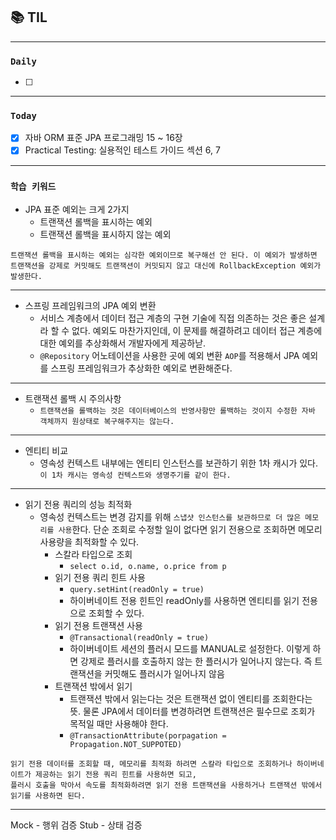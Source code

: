 
## 📚 TIL

---

### `Daily`
- [ ] 

---
### `Today`
- [X] 자바 ORM 표준 JPA 프로그래밍 15 ~ 16장
- [X] Practical Testing: 실용적인 테스트 가이드 섹션 6, 7

---
### `학습 키워드`

- JPA 표준 예외는 크게 2가지
  - 트랜잭션 롤백을 표시하는 예외
  - 트랜잭션 롤백을 표시하지 않는 예외

`트랜잭션 롤백을 표시하는 예외는 심각한 예외이므로 복구해선 안 된다. 이 예외가 발생하면 트랜잭션을 강제로 커밋해도 트랜잭션이 커밋되지 않고 대신에 RollbackException 예외가 발생한다.`

---

- 스프링 프레임워크의 JPA 예외 변환
  - 서비스 계층에서 데이터 접근 계층의 구현 기술에 직접 의존하는 것은 좋은 설계라 할 수 없다. 예외도 마찬가지인데, 이 문제를 해결하려고 데이터 접근 계층에 대한 예외를 추상화해서 개발자에게 제공하낟.
  - `@Repository` 어노테이션을 사용한 곳에 예외 변환 `AOP`를 적용해서 JPA 예외를 스프링 프레임워크가 추상화한 예외로 변환해준다.

---

- 트랜잭션 롤백 시 주의사항
  - `트랜잭션을 롤백하는 것은 데이터베이스의 반영사항만 롤백하는 것이지 수정한 자바 객체까지 원상태로 복구해주지는 않는다.`

---

- 엔티티 비교
  - 영속성 컨텍스트 내부에는 엔티티 인스턴스를 보관하기 위한 1차 캐시가 있다. `이 1차 캐시는 영속성 컨텍스트와 생명주기를 같이 한다.`

---
    
- 읽기 전용 쿼리의 성능 최적화
  - 영속성 컨텍스트는 변경 감지를 위해 `스냅샷 인스턴스를 보관하므로 더 많은 메모리를 사용`한다. 단순 조회로 수정할 일이 없다면 읽기 전용으로 조회하면 메모리 사용량을 최적화할 수 있다.
    - 스칼라 타입으로 조회
      - `select o.id, o.name, o.price from p`
    - 읽기 전용 쿼리 힌트 사용
      - `query.setHint(readOnly = true)`
      - 하이버네이트 전용 힌트인 readOnly를 사용하면 엔티티를 읽기 전용으로 조회할 수 있다.
    - 읽기 전용 트랜잭션 사용
      - `@Transactional(readOnly = true)`
      - 하이버네이트 세션의 플러시 모드를 MANUAL로 설정한다. 이렇게 하면 강제로 플러시를 호출하지 않는 한 플러시가 일어나지 않는다. 즉 트랜잭션을 커밋해도 플러시가 일어나지 않음
    - 트랜잭션 밖에서 읽기
      - 트랜잭션 밖에서 읽는다는 것은 트랜잭션 없이 엔티티를 조회한다는 뜻. 물론 JPA에서 데이터를 변경하려면 트랜잭션은 필수므로 조회가 목적일 때만 사용해야 한다.
      - `@TransactionAttribute(porpagation = Propagation.NOT_SUPPOTED)`
```
읽기 전용 데이터를 조회할 때, 메모리를 최적화 하려면 스칼라 타입으로 조회하거나 하이버네이트가 제공하는 읽기 전용 쿼리 힌트를 사용하면 되고,
플러시 호출을 막아서 속도를 최적화하려면 읽기 전용 트랜잭션을 사용하거나 트랜잭션 밖에서 읽기를 사용하면 된다.
```

---
Mock - 행위 검증
Stub - 상태 검증
